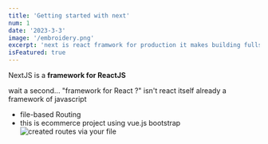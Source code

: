```yaml
---
title: 'Getting started with next'
num: 1
date: '2023-3-3'
image: '/embroidery.png'
excerpt: 'next is react framwork for production it makes building fullstack React apps sites a breeze and ships with built in SSR'
isFeatured: true
---
```


NextJS is a **framework for ReactJS**

wait a second... "framework for React ?" isn't react itself already a framework of javascript
 - file-based Routing
 - this is ecommerce project using vue.js bootstrap
![created routes via your file](/embroidery.png)